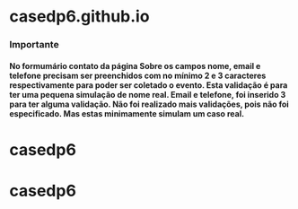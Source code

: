 # casedp6.github.io

### Importante
#### No formumário contato da página Sobre os campos nome, email e telefone precisam ser preenchidos com no mínimo 2 e 3 caracteres respectivamente para poder ser coletado o evento. Esta validação é para ter uma pequena simulação de nome real. Email e telefone, foi inserido 3 para ter alguma validação. Não foi realizado mais validações, pois não foi especificado. Mas estas minimamente simulam um caso real.
# casedp6
# casedp6
